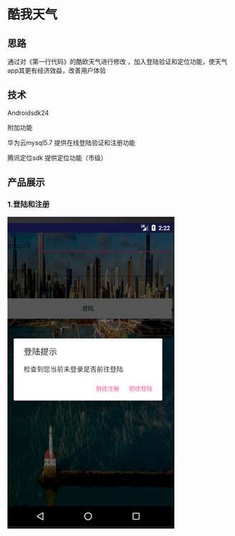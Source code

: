 #                                            酷我天气

## 思路

通过对《第一行代码》的酷欧天气进行修改 ，加入登陆验证和定位功能，使天气app其更有经济效益，改善用户体验

## 技术

Androidsdk24 

附加功能

华为云mysql5.7  提供在线登陆验证和注册功能

腾讯定位sdk        提供定位功能（市级）

## 产品展示

### 1.登陆和注册

![](https://github.com/jieyanglinzilong/2018118130_Android/blob/master/ANDRID_LASTWORK/%E6%80%BB%E7%BB%93/%E7%99%BB%E9%99%86%E9%AA%8C%E8%AF%81.PNG)